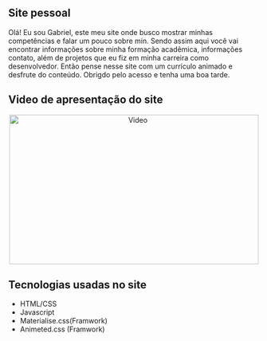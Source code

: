 <h2>Site pessoal</h2>
<p>Olá! Eu sou Gabriel, este meu site onde busco mostrar minhas competências e falar um pouco sobre min. Sendo assim
        aqui você vai encontrar informações sobre minha formação acadêmica, informações contato, além de projetos que eu
        fiz
        em minha carreira como desenvolvedor. Então pense nesse site com um currículo animado e desfrute do conteúdo.
        Obrigdo
        pelo acesso e tenha uma boa tarde.</p>
</div>

<div>
      <h2> Video de apresentação do site</h2>
      <div style="align-items: center; text-align: center;">
        <a href="https://youtu.be/9rcKEojHU4g" target="_blank" rel="noopener noreferrer">
          <img height="300px" width="500px" src="https://gabrielmarinho.site/Imagens/para_readme/Site_pessoal/Video.png"
            alt="Video" />
        </a>
      </div>
</div>

<div>
      <h2>Tecnologias usadas no site</h2>
      <ul>
        <li>HTML/CSS</li>
        <li>Javascript</li>
        <li>Materialise.css(Framwork)</li>
        <li>Animeted.css (Framwork)</li>
      </ul>
</div>
